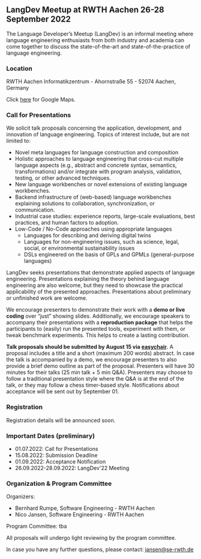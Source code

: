 ## LangDev Meetup at RWTH Aachen 26-28 September 2022

The Language Developer’s Meetup (LangDev) is an informal meeting where language engineering enthusiasts from both industry and academia can come together to discuss the state-of-the-art and state-of-the-practice of language engineering. 

### Location

RWTH Aachen Informatikzentrum - Ahornstraße 55 - 52074 Aachen, Germany

Click [here](https://goo.gl/maps/rf4NACmxXaweaNeVA) for Google Maps.


### Call for Presentations

We solicit talk proposals concerning the application, development, and innovation of language engineering. Topics of interest include, but are not limited to:
* Novel meta languages for language construction and composition
* Holistic approaches to language engineering that cross-cut multiple language aspects (e.g., abstract and concrete syntax, semantics, transformations) and/or integrate with program analysis, validation, testing, or other advanced techniques. 
* New language workbenches or novel extensions of existing language workbenches.
* Backend infrastructure of (web-based) language workbenches explaining solutions to collaboration, synchronization, or communication. 
* Industrial case studies: experience reports, large-scale evaluations, best practices, and human factors to adoption. 
* Low-Code / No-Code approaches using appropriate languages
  * Languages for describing and deriving digital twins
  * Languages for non-engineering issues, such as science, legal, social, or environmental sustainability issues
  * DSLs engineered on the basis of GPLs and GPMLs (general-purpose languages)

LangDev seeks presentations that demonstrate applied aspects of language engineering. Presentations explaining the theory behind language engineering are also welcome, but they need to showcase the practical applicability of the presented approaches. Presentations about preliminary or unfinished work are welcome.  

We encourage presenters to demonstrate their work with a **demo or live coding** over “just” showing slides. Additionally, we encourage speakers to accompany their presentations with a **reproduction package** that helps the participants to (easily) run the presented tools, experiment with them, or tweak benchmark experiments. This helps to create a lasting contribution. 

**Talk proposals should be submitted by August 15 via [easychair](https://easychair.org/conferences/?conf=langdev22).** A proposal includes a title and a short (maximum 200 words) abstract. In case the talk is accompanied by a demo, we encourage presenters to also provide a brief demo outline as part of the proposal. Presenters will have 30 minutes for their talks (25 min talk + 5 min Q&A). Presenters may choose to follow a traditional presentation style where the Q&A is at the end of the talk, or they may follow a chess timer-based style. Notifications about acceptance will be sent out by September 01. 

### Registration

Registration details will be announced soon.

### Important Dates (preliminary)
* 01.07.2022: Call for Presentations 
* 15.08.2022: Submission Deadline
* 01.09.2022: Acceptance Notification
* 26.09.2022-28.09.2022: LangDev'22 Meeting

### Organization & Program Committee

Organizers:
* Bernhard Rumpe, Software Engineering - RWTH Aachen
* Nico Jansen, Software Engineering - RWTH Aachen  

Program Committee: tba  

All proposals will undergo light reviewing by the program committee.  

In case you have any further questions, please contact: jansen@se-rwth.de 



